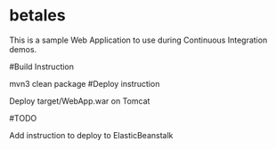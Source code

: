 # betales
This is a sample Web Application to use during Continuous Integration demos.

#Build Instruction

mvn3 clean package
#Deploy instruction

Deploy target/WebApp.war on Tomcat

#TODO

Add instruction to deploy to ElasticBeanstalk
